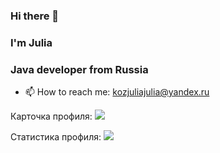 ### Hi there 👋
### I'm Julia
### Java developer from Russia


- 📫 How to reach me: kozjuliajulia@yandex.ru

Карточка профиля: 
![](https://github-profile-summary-cards.vercel.app/api/cards/profile-details?username=kozjulia&theme=solarized_dark)


Статистика профиля:
![](https://github-profile-summary-cards.vercel.app/api/cards/stats?username=kozjulia&theme=solarized_dark)
